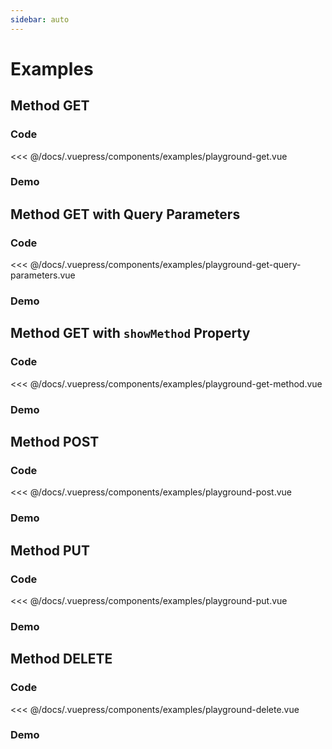 ```yaml
---
sidebar: auto
---
```


# Examples

## Method GET

### Code

<SourceCode>
<<< @/docs/.vuepress/components/examples/playground-get.vue
</SourceCode>

### Demo

<Demo componentName="examples-playground-get" />

## Method GET with Query Parameters

### Code

<SourceCode>
<<< @/docs/.vuepress/components/examples/playground-get-query-parameters.vue
</SourceCode>

### Demo

<Demo componentName="examples-playground-get-query-parameters" />

## Method GET with ``showMethod`` Property

### Code

<SourceCode>
<<< @/docs/.vuepress/components/examples/playground-get-method.vue
</SourceCode>

### Demo

<Demo componentName="examples-playground-get-method" />

## Method POST

### Code

<SourceCode>
<<< @/docs/.vuepress/components/examples/playground-post.vue
</SourceCode>

### Demo

<Demo componentName="examples-playground-post" />

## Method PUT

### Code

<SourceCode>
<<< @/docs/.vuepress/components/examples/playground-put.vue
</SourceCode>

### Demo

<Demo componentName="examples-playground-put" />

<!-- ## Method PATCH

### Code

<SourceCode>
<<< @/docs/.vuepress/components/examples/playground-patch.vue
</SourceCode>

### Demo

<Demo componentName="examples-playground-patch" /> -->

## Method DELETE

### Code

<SourceCode>
<<< @/docs/.vuepress/components/examples/playground-delete.vue
</SourceCode>

### Demo

<Demo componentName="examples-playground-delete" />
